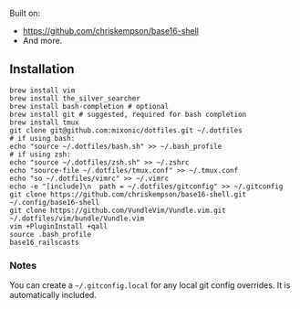 Built on:

* https://github.com/chriskempson/base16-shell
* And more.

## Installation

```
brew install vim
brew install the_silver_searcher
brew install bash-completion # optional
brew install git # suggested, required for bash completion
brew install tmux
git clone git@github.com:mixonic/dotfiles.git ~/.dotfiles
# if using bash:
echo "source ~/.dotfiles/bash.sh" >> ~/.bash_profile
# if using zsh:
echo "source ~/.dotfiles/zsh.sh" >> ~/.zshrc
echo "source-file ~/.dotfiles/tmux.conf" >> ~/.tmux.conf
echo "so ~/.dotfiles/vimrc" >> ~/.vimrc
echo -e "[include]\n  path = ~/.dotfiles/gitconfig" >> ~/.gitconfig
git clone https://github.com/chriskempson/base16-shell.git ~/.config/base16-shell
git clone https://github.com/VundleVim/Vundle.vim.git ~/.dotfiles/vim/bundle/Vundle.vim
vim +PluginInstall +qall
source .bash_profile
base16_railscasts
```

### Notes

You can create a `~/.gitconfig.local` for any local git config overrides. It
is automatically included.

